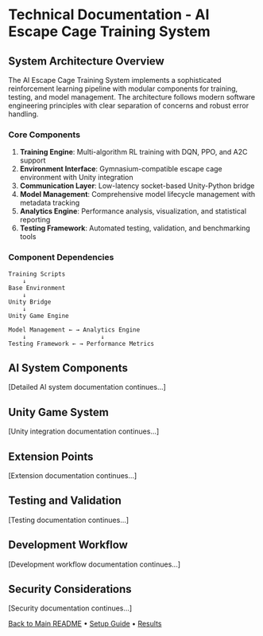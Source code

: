# Technical Documentation - AI Escape Cage Training System

## System Architecture Overview

The AI Escape Cage Training System implements a sophisticated reinforcement learning pipeline with modular components for training, testing, and model management. The architecture follows modern software engineering principles with clear separation of concerns and robust error handling.

### Core Components

1. **Training Engine**: Multi-algorithm RL training with DQN, PPO, and A2C support
2. **Environment Interface**: Gymnasium-compatible escape cage environment with Unity integration
3. **Communication Layer**: Low-latency socket-based Unity-Python bridge
4. **Model Management**: Comprehensive model lifecycle management with metadata tracking
5. **Analytics Engine**: Performance analysis, visualization, and statistical reporting
6. **Testing Framework**: Automated testing, validation, and benchmarking tools

### Component Dependencies

```
Training Scripts
    ↓
Base Environment
    ↓
Unity Bridge
    ↓
Unity Game Engine

Model Management ← → Analytics Engine
    ↓                     ↓
Testing Framework ← → Performance Metrics
```

## AI System Components

[Detailed AI system documentation continues...]

## Unity Game System

[Unity integration documentation continues...]

## Extension Points

[Extension documentation continues...]

## Testing and Validation

[Testing documentation continues...]

## Development Workflow

[Development workflow documentation continues...]

## Security Considerations

[Security documentation continues...]

[Back to Main README](README.md) • [Setup Guide](SETUP.md) • [Results](RESULTS.md) 